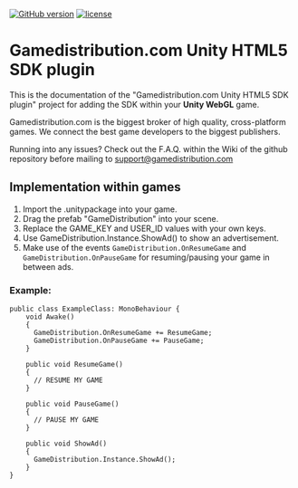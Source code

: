 [![GitHub version](https://img.shields.io/badge/version-1.0.0-green.svg)](https://github.com/GameDistribution/gd-sdk-unity/)
[![license](https://img.shields.io/github/license/mashape/apistatus.svg)](https://github.com/GameDistribution/gd-sdk-unity/blob/master/LICENSE)


# Gamedistribution.com Unity HTML5 SDK plugin
This is the documentation of the "Gamedistribution.com Unity HTML5 SDK plugin" project for adding the SDK within your <strong>Unity WebGL</strong> game.

Gamedistribution.com is the biggest broker of high quality, cross-platform games. We connect the best game developers to the biggest publishers.

Running into any issues? Check out the F.A.Q. within the Wiki of the github repository before mailing to <a href="support@gamedistribution.com" target="_blank">support@gamedistribution.com</a>

## Implementation within games
 1. Import the .unitypackage into your game.
 1. Drag the prefab "GameDistribution" into your scene.
 1. Replace the GAME_KEY and USER_ID values with your own keys.
 1. Use GameDistribution.Instance.ShowAd() to show an advertisement.
 1. Make use of the events `GameDistribution.OnResumeGame` and `GameDistribution.OnPauseGame` for resuming/pausing your game in between ads.

### Example:

```
public class ExampleClass: MonoBehaviour {
	void Awake()
	{
	  GameDistribution.OnResumeGame += ResumeGame;
	  GameDistribution.OnPauseGame += PauseGame;
	}

	public void ResumeGame()
	{
	  // RESUME MY GAME
	}

	public void PauseGame()
	{
	  // PAUSE MY GAME
	}

	public void ShowAd()
	{
	  GameDistribution.Instance.ShowAd();	
	}
}
```
